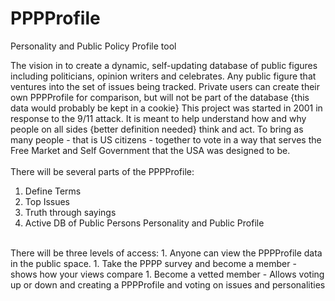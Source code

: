 # PPPProfile
Personality and Public Policy Profile tool <br>

The vision in to create a dynamic, self-updating database of public figures including politicians, opinion writers and celebrates. Any public figure that ventures into the set of issues being tracked. Private users can create their own  PPPProfile for comparison, but will not be part of the database {this data would probably be kept in a cookie} 
This project was started in 2001 in response to the 9/11 attack. It is meant to help understand how and why people on all sides {better definition needed} think and act. To bring as many people - that is US citizens - together to vote in a way that serves the Free Market and Self Government that the USA was designed to be. <br>
<br>
There will be several parts of the PPPProfile: <br>
1. Define Terms
1. Top Issues
1. Truth through sayings 
1. Active DB of Public Persons Personality and Public Profile 
<br>
There will be three levels of access:
1. Anyone can view the PPPProfile data in the public space.
1. Take the PPPP survey and become a member - shows how your views compare
1. Become a vetted member - Allows voting up or down and creating a PPPProfile and voting on issues and personalities


